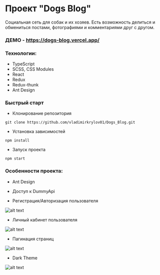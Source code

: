 # Проект "Dogs Blog"
Социальная сеть для собак и их хозяев. Есть возможность делиться и обмениться постами, фотографиями и комментариями друг с другом.
### ДЕМО - https://dogs-blog.vercel.app/
### Технологии:
- TypeScript
- SCSS, CSS Modules
- React
- Redux
- Redux-thunk
- Ant Design
### Быстрый старт
- Клонирование репозитория
```
git clone https://github.com/vladimirkrylov01/Dogs_Blog.git
```
- Установка зависимостей
```
npm install
```
- Запуск проекта
```
npm start
```
### Особенности проекта:

- Ant Design

- Доступ к DummyApi

- Регистрация/Авторизация пользователя

![alt text](https://i.ibb.co/Dp7DyH6/21-02-2022-14-35-17.png "Song")

- Личный кабинет пользователя

![alt text](https://i.ibb.co/WG7YnTC/image.png "Song")

- Пагинация страниц

![alt text](https://media4.giphy.com/media/XfpXyNSvcPE7o92Jd5/giphy.gif?cid=790b7611bfce513b14aeeaca71a6bdae63978be78225a4a8&rid=giphy.gif&ct=g "Song")

- Dark Theme

![alt text](https://media1.giphy.com/media/ef0prHShi1O74JUJ4V/giphy.gif?cid=790b76117a6df419d62a443a15e28f990f9a5a34185d68b4&rid=giphy.gif&ct=g "Song")





